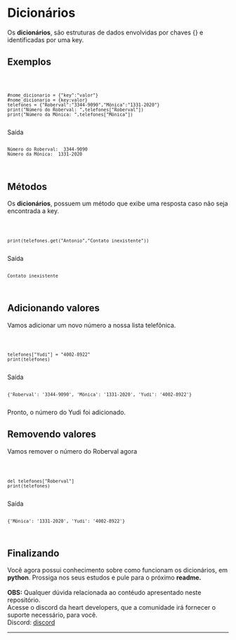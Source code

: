 # Dicionários

<p>Os <b>dicionários</b>, são estruturas de dados envolvidas por chaves {} e identificadas por uma key.</p>

## Exemplos

<code>

    #nome_dicionario = {"key":"valor"}
    #nome_dicionario = {key:valor}
    telefones = {"Roberval":"3344-9090","Mônica":"1331-2020"}
    print("Número do Roberval: ",telefones["Roberval"])
    print("Número da Mônica: ",telefones["Mônica"]) 
</code>
Saída
<code>

    Número do Roberval:  3344-9090
    Número da Mônica:  1331-2020
</code>

## Métodos

Os <b>dicionários</b>, possuem um método que exibe uma resposta caso não seja encontrada a key.

<code>
    
    print(telefones.get("Antonio","Contato inexistente"))
</code>
Saída
<code>
    
    Contato inexistente
</code>

## Adicionando valores

<p>Vamos adicionar um novo número a nossa lista telefônica.</p>

<code>

    telefones["Yudi"] = "4002-8922"
    print(telefones)

</code>
Saída
<code>

    {'Roberval': '3344-9090', 'Mônica': '1331-2020', 'Yudi': '4002-8922'}
</code>
Pronto, o número do Yudi foi adicionado.

## Removendo valores

<p>Vamos remover o número do Roberval agora</p>

<code>

    del telefones["Roberval"]
    print(telefones)
</code>
Saída
<code>

    {'Mônica': '1331-2020', 'Yudi': '4002-8922'}
</code>

## Finalizando
Você agora possui conhecimento sobre como funcionam os dicionários, em<b> python</b>. Prossiga nos seus estudos e pule para o próximo <b>readme.</b>
<br>
<br>
<b>OBS:</b> Qualquer dúvida relacionada ao contéudo apresentado neste repositório.<br>
Acesse o discord da heart developers, que a comunidade irá fornecer o suporte necessário, para você.<br>
Discord: <a href="https://discord.com/invite/7UJDgBG">discord</a>
<hr>